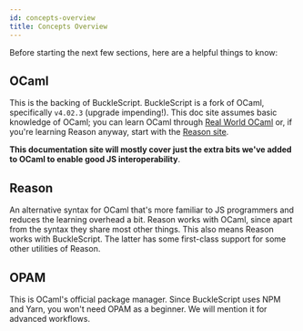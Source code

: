 ```yaml
---
id: concepts-overview
title: Concepts Overview
---
```


Before starting the next few sections, here are a helpful things to know:

## OCaml

This is the backing of BuckleScript. BuckleScript is a fork of OCaml, specifically `v4.02.3` (upgrade impending!). This doc site assumes basic knowledge of OCaml; you can learn OCaml through [Real World OCaml](https://realworldocaml.org/) or, if you're learning Reason anyway, start with the [Reason site](https://reasonml.github.io/).

**This documentation site will mostly cover just the extra bits we've added to OCaml to enable good JS interoperability**.

## Reason

An alternative syntax for OCaml that's more familiar to JS programmers and reduces the learning overhead a bit. Reason works with OCaml, since apart from the syntax they share most other things. This also means Reason works with BuckleScript. The latter has some first-class support for some other utilities of Reason.

## OPAM

This is OCaml's official package manager. Since BuckleScript uses NPM and Yarn, you won't need OPAM as a beginner. We will mention it for advanced workflows.
